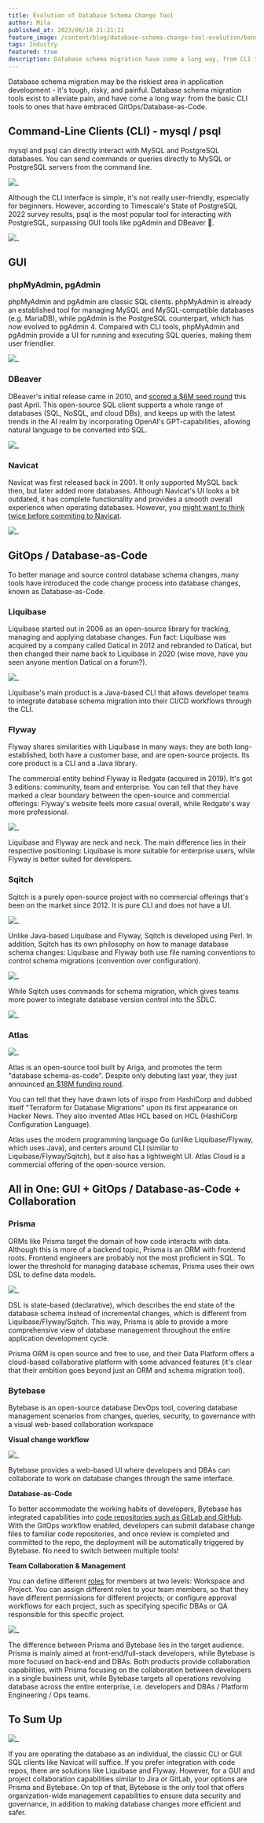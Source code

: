 ```yaml
---
title: Evolution of Database Schema Change Tool
author: Mila
published_at: 2023/06/10 21:21:21
feature_image: /content/blog/database-schema-change-tool-evolution/banner.webp
tags: Industry
featured: true
description: Database schema migration have come a long way, from CLI to GUI, and all the way to GitOps/Database-as-Code. Let's take a look at the evolution of database schema migration tools.
---
```


Database schema migration may be the riskiest area in application development - it's tough, risky, and painful. Database schema migration tools exist to alleviate pain, and have come a long way: from the basic CLI tools to ones that have embraced GitOps/Database-as-Code.

## Command-Line Clients (CLI) - mysql / psql

mysql and psql can directly interact with MySQL and PostgreSQL databases. You can send commands or queries directly to MySQL or PostgreSQL servers from the command line.

![_](/content/blog/database-schema-change-tool-evolution/mysql.webp)

Although the CLI interface is simple, it's not really user-friendly, especially for beginners. However, according to Timescale's State of PostgreSQL 2022 survey results, psql is the most popular tool for interacting with PostgreSQL, surpassing GUI tools like pgAdmin and DBeaver 🤯.

![_](/content/blog/database-schema-change-tool-evolution/psql.webp)

## GUI

### phpMyAdmin, pgAdmin

phpMyAdmin and pgAdmin are classic SQL clients. phpMyAdmin is already an established tool for managing MySQL and MySQL-compatible databases (e.g. MariaDB), while pgAdmin is the PostgreSQL counterpart, which has now evolved to pgAdmin 4. Compared with CLI tools, phpMyAdmin and pgAdmin provide a UI for running and executing SQL queries, making them user friendlier.

![_](/content/blog/database-schema-change-tool-evolution/gui.webp)

### DBeaver

DBeaver's initial release came in 2010, and [scored a $6M seed round](https://techcrunch.com/2023/04/11/dbeaver-takes-6m-seed-investment-to-build-on-growing-popularity/) this past April. This open-source SQL client supports a whole range of databases (SQL, NoSQL, and cloud DBs), and keeps up with the latest trends in the AI realm by incorporating OpenAI's GPT-capabilities, allowing natural language to be converted into SQL.

![_](/content/blog/database-schema-change-tool-evolution/dbeaver.webp)

### Navicat

Navicat was first released back in 2001. It only supported MySQL back then, but later added more databases. Although Navicat's UI looks a bit outdated, it has complete functionality and provides a smooth overall experience when operating databases. However, you [might want to think twice before commiting to Navicat](/blog/stop-using-navicat/).

![_](/content/blog/database-schema-change-tool-evolution/navicat.webp)

## GitOps / Database-as-Code

To better manage and source control database schema changes, many tools have introduced the code change process into database changes, known as Database-as-Code.

### Liquibase

Liquibase started out in 2006 as an open-source library for tracking, managing and applying database changes. Fun fact: Liquibase was acquired by a company called Datical in 2012 and rebranded to Datical, but then changed their name back to Liquibase in 2020 (wise move, have you seen anyone mention Datical on a forum?).

![_](/content/blog/database-schema-change-tool-evolution/liquibase.webp)

Liquibase's main product is a Java-based CLI that allows developer teams to integrate database schema migration into their CI/CD workflows through the CLI.

### Flyway

Flyway shares similarities with Liquibase in many ways: they are both long-established, both have a customer base, and are open-source projects. Its core product is a CLI and a Java library.

The commercial entity behind Flyway is Redgate (acquired in 2019). It's got 3 editions: community, team and enterprise. You can tell that they have marked a clear boundary between the open-source and commercial offerings: Flyway's website feels more casual overall, while Redgate's way more professional.

![_](/content/blog/database-schema-change-tool-evolution/flyway-redgate.webp)

Liquibase and Flyway are neck and neck. The main difference lies in their respective positioning: Liquibase is more suitable for enterprise users, while Flyway is better suited for developers.

### Sqitch

Sqitch is a purely open-source project with no commercial offerings that's been on the market since 2012. It is pure CLI and does not have a UI.

![_](/content/blog/database-schema-change-tool-evolution/sqitch.webp)

Unlike Java-based Liquibase and Flyway, Sqitch is developed using Perl. In addition, Sqitch has its own philosophy on how to manage database schema changes: Liquibase and Flyway both use file naming conventions to control schema migrations (convention over configuration).

![_](/content/blog/database-schema-change-tool-evolution/schema-migration.webp)

While Sqitch uses commands for schema migration, which gives teams more power to integrate database version control into the SDLC.

![_](/content/blog/database-schema-change-tool-evolution/appschema.webp)

### Atlas

![_](/content/blog/database-schema-change-tool-evolution/atlas.webp)

Atlas is an open-source tool built by Ariga, and promotes the term "database schema-as-code". Despite only debuting last year, they just announced [an $18M funding round](https://siliconangle.com/2023/06/01/database-schema-code-startup-ariga-raises-18m-funding/).

You can tell that they have drawn lots of inspo from HashiCorp and dubbed itself "Terraform for Database Migrations" upon its first appearance on Hacker News. They also invented Atlas HCL based on HCL (HashiCorp Configuration Language).

Atlas uses the modern programming language Go (unlike Liquibase/Flyway, which uses Java), and centers around CLI (similar to Liquibase/Flyway/Sqitch), but it also has a lightweight UI. Atlas Cloud is a commercial offering of the open-source version.

## All in One: GUI + GitOps / Database-as-Code + Collaboration

### Prisma

ORMs like Prisma target the domain of how code interacts with data. Although this is more of a backend topic, Prisma is an ORM with frontend roots. Frontend engineers are probably not the most proficient in SQL. To lower the threshold for managing database schemas, Prisma uses their own DSL to define data models.

![_](/content/blog/database-schema-change-tool-evolution/prisma.webp)

DSL is state-based (declarative), which describes the end state of the database schema instead of incremental changes, which is different from Liquibase/Flyway/Sqitch. This way, Prisma is able to provide a more comprehensive view of database management throughout the entire application development cycle.

Prisma ORM is open source and free to use, and their Data Platform offers a cloud-based collaborative platform with some advanced features (it's clear that their ambition goes beyond just an ORM and schema migration tool).

### Bytebase

Bytebase is an open-source database DevOps tool, covering database management scenarios from changes, queries, security, to governance with a visual web-based collaboration workspace

**Visual change workflow**

![_](/content/blog/database-schema-change-tool-evolution/bytebase-issue.webp)

Bytebase provides a web-based UI where developers and DBAs can collaborate to work on database changes through the same interface.

**Database-as-Code**

To better accommodate the working habits of developers, Bytebase has integrated capabilities into [code repositories such as GitLab and GitHub](/blog/integrate-sql-review-into-github/). With the GitOps workflow enabled, developers can submit database change files to familiar code repositories, and once review is completed and committed to the repo, the deployment will be automatically triggered by Bytebase. No need to switch between multiple tools!

**Team Collaboration & Management**

You can define different [roles](/docs/concepts/roles-and-permissions/) for members at two levels: Workspace and Project. You can assign different roles to your team members, so that they have different permissions for different projects; or configure approval workflows for each project, such as specifying specific DBAs or QA responsible for this specific project.

![_](/content/blog/database-schema-change-tool-evolution/bytebase-roles.webp)

The difference between Prisma and Bytebase lies in the target audience. Prisma is mainly aimed at front-end/full-stack developers, while Bytebase is more focused on back-end and DBAs. Both products provide collaboration capabilities, with Prisma focusing on the collaboration between developers in a single business unit, while Bytebase targets all operations revolving database across the entire enterprise, i.e. developers and DBAs / Platform Engineering / Ops teams.

## To Sum Up

![_](/content/blog/database-schema-change-tool-evolution/bytebase-landscape.webp)

If you are operating the database as an individual, the classic CLI or GUI SQL clients like Navicat will suffice. If you prefer integration with code repos, there are solutions like Liquibase and Flyway. However, for a GUI and project collaboration capabilities similar to Jira or GitLab, your options are Prisma and Bytebase. On top of that, Bytebase is the only tool that offers organization-wide management capabilities to ensure data security and governance, in addition to making database changes more efficient and safer.